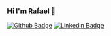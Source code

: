 ### Hi I'm Rafael 👋

[![Github Badge](https://img.shields.io/badge/-Github-000?style=flat-square&logo=Github&logoColor=white&link=https://github.com/rafaelmm16)](https://github.com/rafaelmm16)
[![Linkedin Badge](https://img.shields.io/badge/-LinkedIn-blue?style=flat-square&logo=Linkedin&logoColor=white&link=https://www.linkedin.com/in/rafael-merlo-mendes-b0427a142/)](https://www.linkedin.com/in/rafael-merlo-mendes-b0427a142/)


<!--
**rafaelmm16/rafaelmm16** is a ✨ _special_ ✨ repository because its `README.md` (this file) appears on your GitHub profile.

Here are some ideas to get you started:

- 🔭 I’m currently working on ...
- 🌱 I’m currently learning ...
- 👯 I’m looking to collaborate on ...
- 🤔 I’m looking for help with ...
- 💬 Ask me about ...
- 📫 How to reach me: ...
- 😄 Pronouns: ...
- ⚡ Fun fact: ...

[![Twitter Badge](https://img.shields.io/badge/-Twitter-1ca0f1?style=flat-square&labelColor=1ca0f1&logo=twitter&logoColor=white&link=https://twitter.com/fagnerpsantos)](https://twitter.com/fagnerpsantos)
[![Youtube Badge](https://img.shields.io/badge/-YouTube-ff0000?style=flat-square&labelColor=ff0000&logo=youtube&logoColor=white&link=https://www.youtube.com/user/TreinaWeb)](https://www.youtube.com/user/TreinaWeb)
-->
